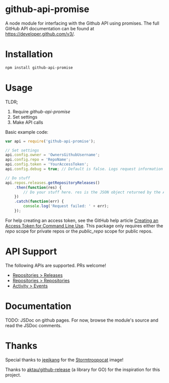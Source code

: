 # github-api-promise

A node module for interfacing with the Github API using promises. The full GitHub API documentation can be found at https://developer.github.com/v3/.

# Installation

```bash
npm install github-api-promise
```

# Usage

TLDR;

1. Require _github-api-promise_
2. Set settings
3. Make API calls

Basic example code:

```JavaScript
var api = require('github-api-promise');

// Set settings
api.config.owner = 'OwnersGithubUsername';
api.config.repo = 'RepoName';
api.config.token = 'YourAccessToken';
api.config.debug = true; // Default is false. Logs request information via console.log when true.

// Do stuff
api.repos.releases.getRepositoryReleases()
	.then(function(res) {
		// Do your stuff here. res is the JSON object returned by the API
	})
	.catch(function(err) {
		console.log('Request failed: ' + err);
	});
```

For help creating an access token, see the GitHub help article [Creating an Access Token for Command Line Use](https://help.github.com/articles/creating-an-access-token-for-command-line-use/). This package only requires either the _repo_ scope for private repos or the _public_repo_ scope for public repos.

# API Support

The following APIs are supported. PRs welcome!

* [Repositories > Releases](https://developer.github.com/v3/repos/releases/)
* [Repositories > Repositories](https://developer.github.com/v3/repos/)
* [Activity > Events](https://developer.github.com/v3/activity/events/)

# Documentation

TODO: JSDoc on github pages. For now, browse the module's source and read the JSDoc comments.

# Thanks

Special thanks to [jeejkang](https://github.com/jeejkang) for the [Stormtroopocat](https://octodex.github.com/stormtroopocat/) image!

Thanks to [aktau/github-release](https://github.com/aktau/github-release) (a library for GO) for the inspiration for this project.
